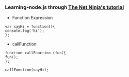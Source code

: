 ### Learning-node.js through [The Net Ninja's tutorial](https://www.youtube.com/watch?v=w-7RQ46RgxU&list=PL4cUxeGkcC9gcy9lrvMJ75z9maRw4byYp)
- Function Expression
```
var sayHi = function(){
console.log('hi');
};
```
- callFunction
```
function callFunction (fun){
fun();
};

callFunction(sayHi);
```
